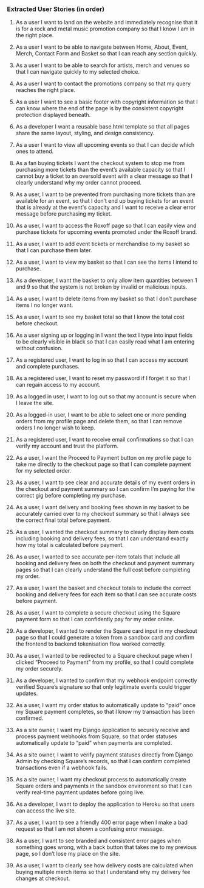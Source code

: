 ### Extracted User Stories (in order)

1. As a user I want to land on the website and immediately recognise that it is for a rock and metal music promotion company so that I know I am in the right place.  

2. As a user I want to be able to navigate between Home, About, Event, Merch, Contact Form and Basket so that I can reach any section quickly.  

3. As a user I want to be able to search for artists, merch and venues so that I can navigate quickly to my selected choice.  

4. As a user I want to contact the promotions company so that my query reaches the right place.  

5. As a user I want to see a basic footer with copyright information so that I can know where the end of the page is by the consistent copyright protection displayed beneath.  

6. As a developer I want a reusable base.html template so that all pages share the same layout, styling, and design consistency.  

7. As a user I want to view all upcoming events so that I can decide which ones to attend.  

8. As a fan buying tickets I want the checkout system to stop me from purchasing more tickets than the event’s available capacity so that I cannot buy a ticket to an oversold event with a clear message so that I clearly understand why my order cannot proceed.  

9. As a user, I want to be prevented from purchasing more tickets than are available for an event, so that I don’t end up buying tickets for an event that is already at the event's capacity and I want to receive a clear error message before purchasing my ticket.  

10. As a user, I want to access the Roxoff page so that I can easily view and purchase tickets for upcoming events promoted under the Roxoff brand.  

11. As a user, I want to add event tickets or merchandise to my basket so that I can purchase them later.  

12. As a user, I want to view my basket so that I can see the items I intend to purchase.  

13. As a developer, I want the basket to only allow item quantities between 1 and 9 so that the system is not broken by invalid or malicious inputs.  

14. As a user, I want to delete items from my basket so that I don’t purchase items I no longer want.  

15. As a user, I want to see my basket total so that I know the total cost before checkout.  

16. As a user signing up or logging in I want the text I type into input fields to be clearly visible in black so that I can easily read what I am entering without confusion.  

17. As a registered user, I want to log in so that I can access my account and complete purchases.  

18. As a registered user, I want to reset my password if I forget it so that I can regain access to my account.  

19. As a logged in user, I want to log out so that my account is secure when I leave the site.  

20. As a logged-in user, I want to be able to select one or more pending orders from my profile page and delete them, so that I can remove orders I no longer wish to keep.  

21. As a registered user, I want to receive email confirmations so that I can verify my account and trust the platform.  

22. As a user, I want the Proceed to Payment button on my profile page to take me directly to the checkout page so that I can complete payment for my selected order.  

23. As a user, I want to see clear and accurate details of my event orders in the checkout and payment summary so I can confirm I’m paying for the correct gig before completing my purchase.  

24. As a user, I want delivery and booking fees shown in my basket to be accurately carried over to my checkout summary so that I always see the correct final total before payment.  

25. As a user, I wanted the checkout summary to clearly display item costs including booking and delivery fees, so that I can understand exactly how my total is calculated before payment.  

26. As a user, I wanted to see accurate per-item totals that include all booking and delivery fees on both the checkout and payment summary pages so that I can clearly understand the full cost before completing my order.  

27. As a user, I want the basket and checkout totals to include the correct booking and delivery fees for each item so that I can see accurate costs before payment.  

28. As a user, I want to complete a secure checkout using the Square payment form so that I can confidently pay for my order online.  

29. As a developer, I wanted to render the Square card input in my checkout page so that I could generate a token from a sandbox card and confirm the frontend to backend tokenisation flow worked correctly.  

30. As a user, I wanted to be redirected to a Square checkout page when I clicked “Proceed to Payment” from my profile, so that I could complete my order securely.  

31. As a developer, I wanted to confirm that my webhook endpoint correctly verified Square’s signature so that only legitimate events could trigger updates.  

32. As a user, I want my order status to automatically update to “paid” once my Square payment completes, so that I know my transaction has been confirmed.  

33. As a site owner, I want my Django application to securely receive and process payment webhooks from Square, so that order statuses automatically update to “paid” when payments are completed.  

34. As a site owner, I want to verify payment statuses directly from Django Admin by checking Square’s records, so that I can confirm completed transactions even if a webhook fails.  

35. As a site owner, I want my checkout process to automatically create Square orders and payments in the sandbox environment so that I can verify real-time payment updates before going live.  

36. As a developer, I want to deploy the application to Heroku so that users can access the live site.  

37. As a user, I want to see a friendly 400 error page when I make a bad request so that I am not shown a confusing error message.  

38. As a user, I want to see branded and consistent error pages when something goes wrong, with a back button that takes me to my previous page, so I don’t lose my place on the site.  

39. As a user, I want to clearly see how delivery costs are calculated when buying multiple merch items so that I understand why my delivery fee changes at checkout.